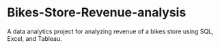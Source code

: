 # Bikes-Store-Revenue-analysis
A data analytics project for analyzing revenue of a bikes store using SQL, Excel, and Tableau.

